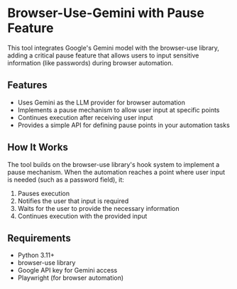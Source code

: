 # Browser-Use-Gemini with Pause Feature

This tool integrates Google's Gemini model with the browser-use library, adding a critical pause feature that allows users to input sensitive information (like passwords) during browser automation.

## Features

- Uses Gemini as the LLM provider for browser automation
- Implements a pause mechanism to allow user input at specific points
- Continues execution after receiving user input
- Provides a simple API for defining pause points in your automation tasks

## How It Works

The tool builds on the browser-use library's hook system to implement a pause mechanism. When the automation reaches a point where user input is needed (such as a password field), it:

1. Pauses execution
2. Notifies the user that input is required
3. Waits for the user to provide the necessary information
4. Continues execution with the provided input

## Requirements

- Python 3.11+
- browser-use library
- Google API key for Gemini access
- Playwright (for browser automation)

